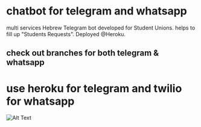 # chatbot for telegram and whatsapp
multi services Hebrew Telegram bot developed for Student Unions.
helps to fill up "Students Requests".
Deployed @Heroku.
## check out branches for both telegram & whatsapp
# use heroku for telegram and twilio for whatsapp
![Alt Text](https://i.imgur.com/sFvdZh2.gif)

